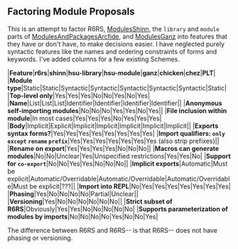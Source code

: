 ## Factoring Module Proposals

This is an attempt to factor R6RS, [ModulesShinn](ModulesShinn.md), the `library` and `module` parts of [ModulesAndPackagesArcfide](ModulesAndPackagesArcfide.md), and [ModulesGanz](ModulesGanz.md) into features that they have or don't have, to make decisions easier.  I have neglected purely syntactic features like the names and ordering constraints of forms and keywords.  I've added columns for a few existing Schemes.

|**Feature**|**r6rs**|**shinn**|**hsu-library**|**hsu-module**|**ganz**|**chicken**|**chez**|**PLT**|
|**Module type**|Static|Static|Syntactic|Syntactic|Syntactic|Syntactic|Syntactic|Static|
|**Top-level only**|Yes|Yes|Yes|No|No|Yes|No|Yes|
|**Name**|List|List|List|Identifier|Identifier|Identifier|Identifier||
|**Anonymous self-importing modules**|No|No|No|Yes|Yes|No|Yes||
|**File inclusion within module**|In most cases|Yes|Yes|Yes|No|Yes|Yes|Yes|
|**Body**|Implicit|Explicit|Implicit|Implicit|Implicit|Implicit|Implicit||
|**Exports syntax forms?**|Yes|Yes|Yes|Yes|Yes|Yes|Yes|Yes|
|**Import qualifiers: `only` `except` `rename` `prefix`**|Yes|Yes|Yes|Yes|Yes|Yes|Yes (also strip prefixes)||
|**Rename on export**|Yes|Yes|Yes|Yes|No|No|No||
|**Macros can generate modules**|No|No|Unclear|Yes|Unspecified restrictions|Yes|Yes|No|
|**Support for `co-export`**|No|No|Yes|Yes|No|No|No||
|**Implicit exports**|Automatic|Must be explicit|Automatic/Overridable|Automatic/Overridable|Automatic/Overridable|Must be explicit|???||
|**Import into REPL**|No|Yes|Yes|Yes|Yes|Yes|Yes|Yes|
|**Phasing**|Yes|No|No|No|No|Partial|Unclear||
|**Versioning**|Yes|No|No|No|No|No|No||
|**Strict subset of R6RS**|Obviously|Yes|Yes|No|No|No|No|No|
|**Supports parameterization of modules by imports**|No|No|No|No|Yes|No|No|Yes|

The difference between R6RS and R6RS-- is that R6RS-- does not have phasing or versioning.

